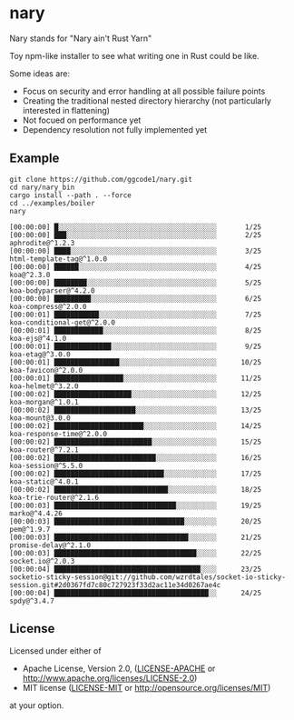 # nary
Nary stands for "Nary ain't Rust Yarn"

Toy npm-like installer to see what writing one in Rust could be like.

Some ideas are:
 * Focus on security and error handling at all possible failure points
 * Creating the traditional nested directory hierarchy (not particularly interested in flattening)
 * Not focued on performance yet
 * Dependency resolution not fully implemented yet

## Example

```
git clone https://github.com/ggcode1/nary.git
cd nary/nary_bin
cargo install --path . --force
cd ../examples/boiler
nary

[00:00:00] █░░░░░░░░░░░░░░░░░░░░░░░░░░░░░░░░░░░░░░░       1/25      
[00:00:00] ███░░░░░░░░░░░░░░░░░░░░░░░░░░░░░░░░░░░░░       2/25      aphrodite@^1.2.3
[00:00:00] ████░░░░░░░░░░░░░░░░░░░░░░░░░░░░░░░░░░░░       3/25      html-template-tag@^1.0.0
[00:00:00] ██████░░░░░░░░░░░░░░░░░░░░░░░░░░░░░░░░░░       4/25      koa@^2.3.0
[00:00:00] ████████░░░░░░░░░░░░░░░░░░░░░░░░░░░░░░░░       5/25      koa-bodyparser@^4.2.0
[00:00:00] █████████░░░░░░░░░░░░░░░░░░░░░░░░░░░░░░░       6/25      koa-compress@^2.0.0
[00:00:01] ███████████░░░░░░░░░░░░░░░░░░░░░░░░░░░░░       7/25      koa-conditional-get@^2.0.0
[00:00:01] ████████████░░░░░░░░░░░░░░░░░░░░░░░░░░░░       8/25      koa-ejs@^4.1.0
[00:00:01] ██████████████░░░░░░░░░░░░░░░░░░░░░░░░░░       9/25      koa-etag@^3.0.0
[00:00:01] ████████████████░░░░░░░░░░░░░░░░░░░░░░░░      10/25      koa-favicon@^2.0.0
[00:00:01] █████████████████░░░░░░░░░░░░░░░░░░░░░░░      11/25      koa-helmet@^3.2.0
[00:00:02] ███████████████████░░░░░░░░░░░░░░░░░░░░░      12/25      koa-morgan@^1.0.1
[00:00:02] ████████████████████░░░░░░░░░░░░░░░░░░░░      13/25      koa-mount@3.0.0
[00:00:02] ██████████████████████░░░░░░░░░░░░░░░░░░      14/25      koa-response-time@^2.0.0
[00:00:02] ████████████████████████░░░░░░░░░░░░░░░░      15/25      koa-router@^7.2.1
[00:00:02] █████████████████████████░░░░░░░░░░░░░░░      16/25      koa-session@^5.5.0
[00:00:02] ███████████████████████████░░░░░░░░░░░░░      17/25      koa-static@^4.0.1
[00:00:02] ████████████████████████████░░░░░░░░░░░░      18/25      koa-trie-router@^2.1.6
[00:00:03] ██████████████████████████████░░░░░░░░░░      19/25      marko@^4.4.26
[00:00:03] ████████████████████████████████░░░░░░░░      20/25      pem@^1.9.7
[00:00:03] █████████████████████████████████░░░░░░░      21/25      promise-delay@^2.1.0
[00:00:03] ███████████████████████████████████░░░░░      22/25      socket.io@^2.0.3
[00:00:04] ████████████████████████████████████░░░░      23/25      socketio-sticky-session@git://github.com/wzrdtales/socket-io-sticky-session.git#2d0367fd7c80c727923f33d2ac11e34d0267ae4c
[00:00:04] ██████████████████████████████████████░░      24/25      spdy@^3.4.7
```



## License

Licensed under either of

 * Apache License, Version 2.0, ([LICENSE-APACHE](LICENSE-APACHE) or http://www.apache.org/licenses/LICENSE-2.0)
 * MIT license ([LICENSE-MIT](LICENSE-MIT) or http://opensource.org/licenses/MIT)

at your option.

